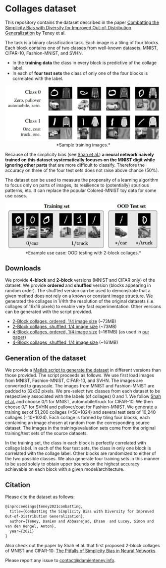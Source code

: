 # Collages dataset
This repository contains the dataset described in the paper
[Combatting the Simplicity Bias with Diversity for Improved Out-of-Distribution Generalization](https://arxiv.org/abs/????.?????) by Teney et al.

The task is a binary classification task. Each image is a tiling of four blocks. Each block contains one of two classes from well-known datasets: MNIST, CIFAR-10, Fashion-MNIST, and SVHN.
- In the **training data** the class in every block is predictive of the collage label.
- In each of **four test sets** the class of only one of the four blocks is correlated with the label.

<p align="center">
<img src="training-preview.png" width="500">
*Sample training images.*
</p>

Because of the simplicity bias (see [Shah et al.](https://arxiv.org/abs/2006.07710)) **a neural network naively trained on this dataset systematically focuses on the MNIST digit while ignoring other parts** that are more difficult to classify. Therefore the accuracy on three of the four test sets does not raise above chance (50%).

The dataset can be used to measure the propensity of a learning algorithm to focus only on parts of images, its resilience to (potentially) spurious patterns, etc.
It can replace the popular Colored-MNIST toy data for some use cases.

<p align="center">
<img src="testing-ood.png" width="500">
*Example use case: OOD testing with 2-block collages.*
</p>

## Downloads
We provide **4-block** and **2-block** versions (MNIST and CIFAR only) of the dataset.
We provide **ordered** and **shuffled** version (blocks appearing in random order). The shuffled version can be used to demonstrate that a given method does not rely on a known or constant image structure.
We generated the collages in 1/4th the resolution of the original datasets (i.e. collages of 16x16 pixels) to enable very fast experimentation.
Other versions can be generated with the script provided.

- [2-Block collages, ordered, 1/4 image size](data/collages-2blocks-randomOrder0-downsampling2.zip) (~73MB)
- [2-Block collages, shuffled, 1/4 image size](data/collages-2blocks-randomOrder1-downsampling2.zip) (~73MB)
- [4-Block collages, ordered, 1/4 image size](data/collages-4blocks-randomOrder0-downsampling2.zip) (~161MB) (as used in [our paper](https://arxiv.org/abs/????.?????))
- [4-Block collages, shuffled, 1/4 image size](data/collages-4blocks-randomOrder1-downsampling2.zip) (~161MB)

## Generation of the dataset
We provide a [Matlab script to generate the dataset](code/generateCollages.m) in different versions than those provided. The script proceeds as follows.
We use first load images from MNIST, Fashion-MNIST, CIFAR-10, and SVHN.
The images are converted to grayscale. The images from MNIST and Fashion-MNIST are padded to 32x32 pixels.
We pre-select two classes from each dataset to be respectively associated with the labels (of collages) 0 and 1.
We follow [Shah et al.](https://arxiv.org/abs/2006.07710) and choose 0/1 for MNIST, automobile/truck for CIFAR-10. We then choose 0/1 for SVHN and pullover/coat for Fashion-MNIST.
We generate a training set of 51,200 collages (=50\*1024) and several test sets of 10,240 collages (=10\*1024).
Each collage is formed by tiling four blocks, each containing an image chosen at random from the corresponding source dataset.
The images in the training/evaluation sets come from the original training/test sets of the source datasets.

In the training set, the class in each block is perfectly correlated with collage label.
In each of the four test sets, the class in only one block is correlated with the collage label. Other blocks are randomized to either of the two possible classes.
We also generate four training sets in this manner to be used solely to obtain upper bounds on the highest accuracy achievable on each block with a given model/architecture.

## Citation
Please cite the dataset as follows:
```
@inproceedings{teney2021combatting,
  title={Combatting the Simplicity Bias with Diversity for Improved Out-of-Distribution Generalization},
  author={Teney, Damien and Abbasnejad, Ehsan  and Lucey, Simon and van den Hengel, Anton},
  year={2021}
}
```
Also check out the paper by Shah et al. that first proposed 2-block collages of MNIST and CIFAR-10:
[The Pitfalls of Simplicity Bias in Neural Networks](https://arxiv.org/abs/2006.07710).

Please report any issue to [contact@damienteney.info](mailto:contact@damienteney.info).
